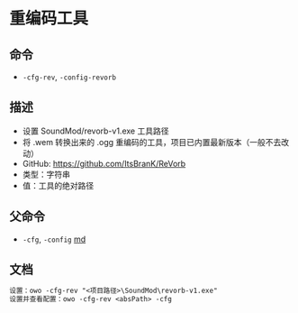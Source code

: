# 重编码工具

## 命令
- `-cfg-rev`, `-config-revorb`

## 描述
- 设置 SoundMod/revorb-v1.exe 工具路径
- 将 .wem 转换出来的 .ogg 重编码的工具，项目已内置最新版本（一般不去改动）
- GitHub: https://github.com/ItsBranK/ReVorb
- 类型：字符串
- 值：工具的绝对路径

## 父命令
- `-cfg`, `-config` [md](config.md)

## 文档
```txt
设置：owo -cfg-rev "<项目路径>\SoundMod\revorb-v1.exe"
设置并查看配置：owo -cfg-rev <absPath> -cfg
```